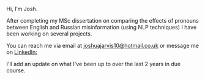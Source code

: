 Hi, I’m Josh.

After completing my MSc dissertation on comparing the effects of pronouns between English and Russian misinformation (using NLP techniques) I have been working on several projects.

You can reach me via email at [joshuajarvis10@hotmail.co.uk](mailto:joshuajarvis10@hotmail.co.uk) or message me on [LinkedIn:](https://www.linkedin.com/in/josh-jarvis-3413a3190/)

I'll add an update on what I've been up to over the last 2 years in due course. 

